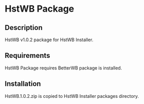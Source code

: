 # HstWB Package

## Description

HstWB v1.0.2 package for HstWB Installer.

## Requirements

HstWB Package requires BetterWB package is installed.

## Installation

HstWB.1.0.2.zip is copied to HstWB Installer packages directory.